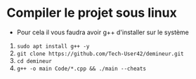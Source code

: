 # Compiler le projet sous linux
- Pour cela il vous faudra avoir g++ d'installer sur le système
1. `sudo apt install g++ -y`
2. `git clone https://github.com/Tech-User42/demineur.git`
3. `cd demineur`
4. `g++ -o main Code/*.cpp && ./main --cheats`
